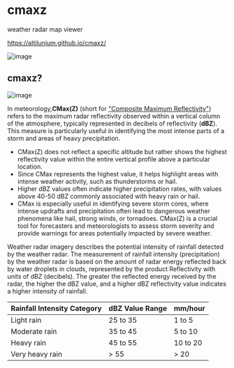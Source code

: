 # cmaxz
weather radar map viewer

https://altilunium.github.io/cmaxz/

![image](https://github.com/user-attachments/assets/d1e8b3aa-c26f-4fa9-8ca0-140de1975825)

## cmaxz?

![image](https://github.com/user-attachments/assets/2f4f1f21-a163-4a24-964e-1d8d21e59047)

In meteorology,**CMax(Z)** (short for ["Composite Maximum Reflectivity"](https://www.bmkg.go.id/cuaca/citra-radar.bmkg)) refers to the maximum radar reflectivity observed within a vertical column of the atmosphere, typically represented in decibels of reflectivity (**dBZ**). This measure is particularly useful in identifying the most intense parts of a storm and areas of heavy precipitation.

* CMax(Z) does not reflect a specific altitude but rather shows the highest reflectivity value within the entire vertical profile above a particular location.
* Since CMax represents the highest value, it helps highlight areas with intense weather activity, such as thunderstorms or hail.
* Higher dBZ values often indicate higher precipitation rates, with values above 40-50 dBZ commonly associated with heavy rain or hail.
* CMax is especially useful in identifying severe storm cores, where intense updrafts and precipitation often lead to dangerous weather phenomena like hail, strong winds, or tornadoes. CMax(Z) is a crucial tool for forecasters and meteorologists to assess storm severity and provide warnings for areas potentially impacted by severe weather.

Weather radar imagery describes the potential intensity of rainfall detected by the weather radar. The measurement of rainfall intensity (precipitation) by the weather radar is based on the amount of radar energy reflected back by water droplets in clouds, represented by the product Reflectivity with units of dBZ (decibels). The greater the reflected energy received by the radar, the higher the dBZ value, and a higher dBZ reflectivity value indicates a higher intensity of rainfall.


| Rainfall Intensity Category | dBZ Value Range | mm/hour |
|-----------------------------|-----------------|---------|
| Light rain                  | 25 to 35        | 1 to 5  |
| Moderate rain               | 35 to 45        | 5 to 10 |
| Heavy rain                  | 45 to 55        | 10 to 20|
| Very heavy rain             | > 55            | > 20    |
